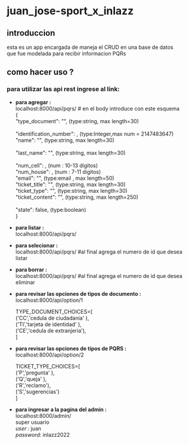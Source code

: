# juan_jose-sport_x_inlazz
## introduccion 

esta es un app encargada de maneja el CRUD en una base de datos <br>
que fue modelada para recibir informacion PQRs <br>

## como hacer uso ? <br>

### para utilizar las api rest ingrese al link: <br>

- **para agregar :** <br>
    localhost:8000/api/pqrs/ # en el body introduce con este esquema<br>
    {<br>
        "type_document":    "",         (type:string, max length=30)<br>   
        "identification_number": ,      (type:Integer,max num = 2147483647)<br>
        "name":             "",         (type:string, max length=30)<br>  
        "last_name":        "",         (type:string, max length=30)<br>  
        "num_cell":           ,         (num : 10-13 digitos)<br>
        "num_house":          ,         (num : 7-11  digitos)<br>
        "email":            "",         (type:email , max length=50)<br>
        "ticket_title":     "",         (type:string, max length=30)<br>
        "ticket_type":      "",         (type:string, max length=30)<br>
        "ticket_content":   "",         (type:string, max length=250)<br>   
        "state":         false,         (type:boolean)<br>
    }<br>

- **para listar :**<br>
    localhost:8000/api/pqrs/<br>

- **para selecionar :**<br>
    localhost:8000/api/pqrs/ #al final agrega el numero de id que desea listar<br>

- **para borrar :**<br>
    localhost:8000/api/pqrs/ #al final agrega el numero de id que desea eliminar<br>

- **para revisar las opciones de tipos de documento :**<br>
    localhost:8000/api/option/1<br>

    TYPE_DOCUMENT_CHOICES=[<br>
            ('CC','cedula de ciudadania' ),<br>
            ('TI','tarjeta de identidad' ),<br>
            ('CE','cedula de extranjeria'),<br>
    ]<br>

- **para revisar las opciones de tipos de PQRS  :**<br>
    localhost:8000/api/option/2<br>

    TICKET_TYPE_CHOICES=[<br>
            ('P','pregunta' ),<br>
            ('Q','queja' ),<br>
            ('R','reclamo'),<br>
            ('S','sugerencias')<br>
    ]<br>

- **para ingresar a la pagina del admin :**<br>
    localhost:8000/admin/<br>
    super usuario<br>
        *user :*      juan<br>
        *password:*   inlazz2022<br>